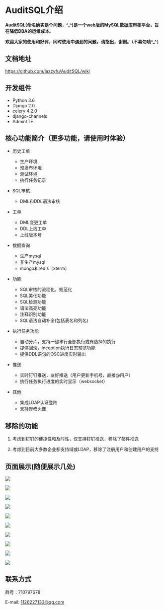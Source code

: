 AuditSQL介绍
===============

**AuditSQL(命名确实是个问题，^_^)是一个web版的MySQL数据库审核平台，旨在降低DBA的运维成本。**

**欢迎大家的使用和好评，同时使用中遇到的问题，请指出，谢谢。（不喜勿喷^_^）**

## 文档地址
https://github.com/lazzyfu/AuditSQL/wiki

## 开发组件

- Python 3.6
- Django 2.0 
- celery 4.2.0
- django-channels
- AdminLTE

## 核心功能简介（更多功能，请使用时体验）
- 历史工单
  - 生产环境
  - 预发布环境
  - 测试环境
  - 执行任务记录

- SQL审核
  - DML和DDL语法审核

- 工单
  - DML变更工单
  - DDL上线工单
  - 上线版本号

- 数据查询
  - 生产mysql
  - 非生产mysql
  - mongo和redis（xterm）

- 功能
   - SQL审核的流程化，规范化
   - SQL美化功能
   - SQL检测功能
   - 语法高亮功能
   - 注释识别功能
   - SQL语法自动补全(包括表名和列名)

- 执行任务功能
   - 自动分片，支持一键串行全部执行或有选择的执行
   - 提供回滚，inception执行日志预览功能
   - 提供DDL语句的OSC进度实时输出

- 推送
   - 实时钉钉推送，友好推送（用户更新手机号，直接@用户）
   - 执行任务执行进度的实时显示（websocket）

- 其他
   - 集成LDAP认证登陆
   - 支持修改头像

## 移除的功能
1. 考虑到钉钉的便捷性和及时性，仅支持钉钉推送，移除了邮件推送

2. 考虑到目前大多数企业都支持域或LDAP，移除了注册用户和创建用户的支持

## 页面展示(随便展示几处)
![](https://github.com/lazzyfu/AuditSQL/blob/master/media/png/test_env.png)

![](https://github.com/lazzyfu/AuditSQL/blob/master/media/png/staging_env.png)

![](https://github.com/lazzyfu/AuditSQL/blob/master/media/png/dml_gongdan.png)

![](https://github.com/lazzyfu/AuditSQL/blob/master/media/png/ddl_gongdan.png)

![](https://github.com/lazzyfu/AuditSQL/blob/master/media/png/perform_task.png)

![](https://github.com/lazzyfu/AuditSQL/blob/master/media/png/pro_query.png)

![](https://github.com/lazzyfu/AuditSQL/blob/master/media/png/offline_query.png)

![](https://github.com/lazzyfu/AuditSQL/blob/master/media/png/mongo_query.png)

![](https://github.com/lazzyfu/AuditSQL/blob/master/media/png/sys_config.png)

![](https://github.com/lazzyfu/AuditSQL/blob/master/media/png/dingding.png)




## 联系方式

群号：710797678

E-mail: 1126227133@qq.com